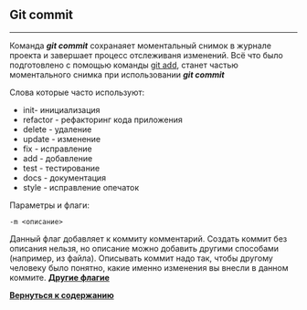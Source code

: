 ## Git commit
---
Команда ***git commit*** сохранаяет моментальный снимок в журнале проекта и завершает процесс отслеживаня изменений. Всё что было подготовлено с помощью команды [git add](/add.md), станет частью моментального снимка при использовании ***git commit***

Слова которые часто используют:
* init- инициализация
* refactor -  рефакторинг кода приложения
* delete - удаление
* update - изменение
* fix - исправление
* add - добавление
* test - тестирование
* docs - документация
* style - исправление опечаток

Параметры и флаги:

```bash=
-m <описание>
```
Данный флаг добавляет к коммиту комментарий. Создать коммит без описания нельзя, но описание можно добавить другими способами (например, из файла). Описывать коммит надо так, чтобы другому человеку было понятно, какие именно изменения вы внесли в данном коммите. [**Другие флагие**](https://git-scm.com/docs/git-commit)

[**Вернуться к содержанию**](/readme.md)